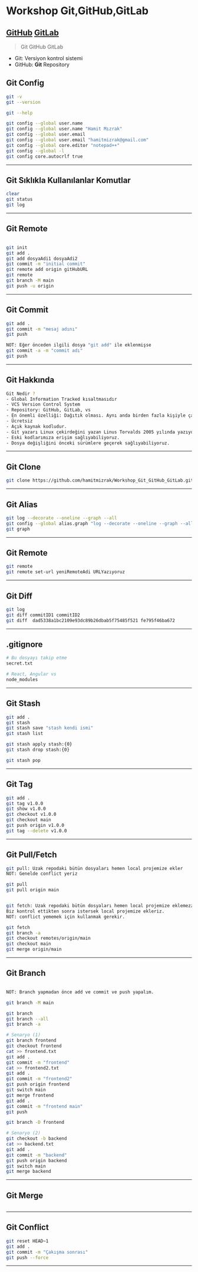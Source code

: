 # Workshop Git,GitHub,GitLab
[GitHub]()
[GitLab]()
---

> Git
> GitHub
> GitLab

- Git: Versiyon kontrol sistemi
- GitHub: **Git** Repository

## Git Config
```sh
git -v
git --version

git --help

git config --global user.name
git config --global user.name "Hamit Mızrak"
git config --global user.email
git config --global user.email "hamitmizrak@gmail.com"
git config --global core.editor "notepad++"
git config --global -l
git config core.autocrlf true
```
---


## Git Sıklıkla Kullanılanlar Komutlar
```sh
clear
git status
git log
```
---


## Git Remote
```sh

git init
git add .
git add dosyaAdi1 dosyaAdi2
git commit -m "initial commit"
git remote add origin gitHubURL
git remote
git branch -M main 
git push -u origin 

```
---


## Git Commit 
```sh
git add .
git commit -m "mesaj adını"
git push

NOT: Eğer önceden ilgili dosya "git add" ile eklenmişse
git commit -a -m "commit adı"
git push
```
---


## Git Hakkında
```sh
Git Nedir ? 
- Global Information Tracked kısaltmasıdır
- VCS Version Control System
- Repository: GitHub, GitLab, vs
- En önemli özelliği: Dağıtık olması. Aynı anda birden fazla kişiyle çalışabiliriz.
- Ücretsiz
- Açık kaynak kodludur.
- Git yazarı Linux çekirdeğini yazan Linus Torvalds 2005 yılında yazıyorlar
- Eski kodlarımıza erişim sağlıyabiliyoruz.
- Dosya değişliğini önceki sürümlere geçerek sağlıyabiliyoruz.
```
---


## Git Clone
```sh
git clone https://github.com/hamitmizrak/Workshop_Git_GitHub_GitLab.git
```
---


## Git Alias
```sh
git log --decorate --oneline --graph --all
git config --global alias.graph "log --decorate --oneline --graph --all"
git graph
```
---


## Git Remote
```sh
git remote
git remote set-url yeniRemoteAdi URLYazıyoruz
```
---


## Git Diff
```sh
git log
git diff commitID1 commitID2
git diff  dad5338a1bc2109e93dc89b26dbab5f75485f521 fe795f46ba672
```
---


## .gitignore
```sh
# Bu dosyayı takip etme
secret.txt

# React, Angular vs
node_modules

```
---

## Git Stash
```sh
git add .
git stash
git stash save "stash kendi ismi"
git stash list

git stash apply stash:{0}
git stash drop stash:{0}

git stash pop
```
---


## Git Tag
```sh
git add .
git tag v1.0.0
git show v1.0.0
git checkout v1.0.0
git checkout main
git push origin v1.0.0
git tag --delete v1.0.0
```
---


## Git Pull/Fetch
```sh
git pull: Uzak repodaki bütün dosyaları hemen local projemize ekler
NOT: Genelde conflict yeriz

git pull 
git pull origin main


git fetch: Uzak repodaki bütün dosyaları hemen local projemize eklemezzzzz.
Biz kontrol ettikten sonra istersek local projemize ekleriz.
NOT: conflict yememek için kullanmak gerekir.

git fetch
git branch -a
git checkout remotes/origin/main
git checkout main
git merge origin/main
```
---


## Git Branch
```sh

NOT: Branch yapmadan önce add ve commit ve push yapalım.

git branch -M main

git branch 
git branch --all
git branch -a

# Senaryo (1)
git branch frontend
git checkout frontend
cat >> frontend.txt
git add .
git commit -m "frontend"
cat >> frontend2.txt
git add .
git commit -m "frontend2"
git push origin frontend
git switch main
git merge frontend
git add .
git commit -m "frontend main"
git push

git branch -D frontend

# Senaryo (2)
git checkout -b backend
cat >> backend.txt
git add .
git commit -m "backend"
git push origin backend
git switch main
git merge backend

```
---

## Git Merge
```sh

```
---


## Git Conflict
```sh
git reset HEAD~1
git add .
git commit -m "Çakışma sonrası"
git push --force
```
---


